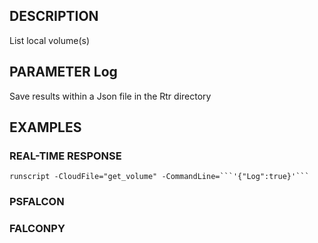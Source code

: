 ## DESCRIPTION
List local volume(s)

## PARAMETER Log
Save results within a Json file in the Rtr directory

## EXAMPLES

### REAL-TIME RESPONSE
```
runscript -CloudFile="get_volume" -CommandLine=```'{"Log":true}'```
```
### PSFALCON

### FALCONPY
